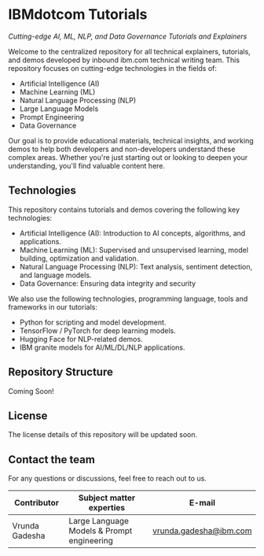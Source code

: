 <h1>IBMdotcom Tutorials</h1>
<p><i>Cutting-edge AI, ML, NLP, and Data Governance Tutorials and Explainers</i></p>

<p>Welcome to the centralized repository for all technical explainers, tutorials, and demos developed by inbound ibm.com technical writing team. This repository focuses on cutting-edge technologies in the fields of:</p>
<ul>
  <li>Artificial Intelligence (AI)</li>
  <li>Machine Learning (ML)</li>
  <li>Natural Language Processing (NLP)</li>
  <li>Large Language Models</li>
  <li>Prompt Engineering</li>
  <li>Data Governance</li>
</ul>

<!-- EDIT SCOPE: Team can add the related fiels in this list -->

<p>Our goal is to provide educational materials, technical insights, and working demos to help both developers and non-developers understand these complex areas. Whether you're just starting out or looking to deepen your understanding, you'll find valuable content here.</p>

<h2>Technologies</h2>

<p>This repository contains tutorials and demos covering the following key technologies:</p>

<ul>
  <li>Artificial Intelligence (AI): Introduction to AI concepts, algorithms, and applications.</li>
  <li>Machine Learning (ML): Supervised and unsupervised learning, model building, optimization and validation.</li>
  <li>Natural Language Processing (NLP): Text analysis, sentiment detection, and language models.</li>
  <li>Data Governance: Ensuring data integrity and security</li>
</ul>

<!-- EDIT SCOPE: Team can add the related fiels in this list -->

<p>We also use the following technologies, programming language, tools and frameworks in our tutorials:</p>

<ul>
  <li>Python for scripting and model development.</li>
  <li>TensorFlow / PyTorch for deep learning models.</li>
  <li>Hugging Face for NLP-related demos.</li>
  <li>IBM granite models for AI/ML/DL/NLP applications.</li>
</ul>

<!-- EDIT SCOPE: Team can add the related fiels in this list -->

<h2>Repository Structure</h2>

<p>Coming Soon!</p>

<h2>License</h2>

<p>The license details of this repository will be updated soon.</p>

<!-- EDIT SCOPE: Team, what licence details we need to add here? -->

<h2>Contact the team</h2>

<p>For any questions or discussions, feel free to reach out to us.</p>

<!-- EDIT SCOPE: Suggestion: should we add our name, email address and area of experties here? -->

| Contributor  | Subject matter experties | E-mail |
| ------------- | ------------- | ------------- |
| Vrunda Gadesha  | Large Language Models & Prompt engineering  | vrunda.gadesha@ibm.com |


